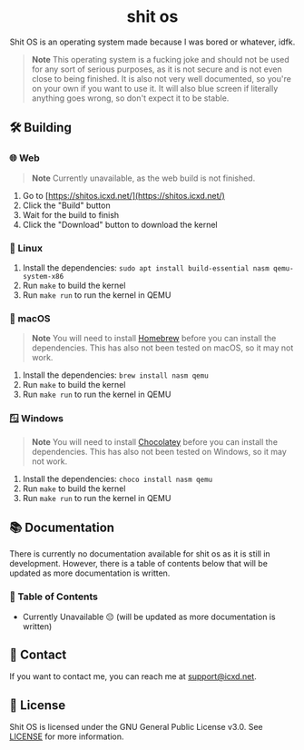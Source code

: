 <div align="center">

# shit os

Shit OS is an operating system made because I was bored or whatever, idfk.

</div>

> **Note**
> This operating system is a fucking joke and should not be used for any sort of serious purposes, as it is not secure and is not even close to being finished. It is also not very well documented, so you're on your own if you want to use it. It will also blue screen if literally anything goes wrong, so don't expect it to be stable.

## 🛠️ Building

### 🌐 Web

> **Note**
> Currently unavailable, as the web build is not finished.

1. Go to [https://shitos.icxd.net/](https://shitos.icxd.net/)
2. Click the "Build" button
3. Wait for the build to finish
4. Click the "Download" button to download the kernel

### 🐧 Linux

1. Install the dependencies: `sudo apt install build-essential nasm qemu-system-x86`
2. Run `make` to build the kernel
3. Run `make run` to run the kernel in QEMU

### 🍎 macOS

> **Note**
> You will need to install [Homebrew](https://brew.sh/) before you can install the dependencies. This has also not been tested on macOS, so it may not work.

1. Install the dependencies: `brew install nasm qemu`
2. Run `make` to build the kernel
3. Run `make run` to run the kernel in QEMU

### 🪟 Windows

> **Note**
> You will need to install [Chocolatey](https://chocolatey.org/) before you can install the dependencies. This has also not been tested on Windows, so it may not work.

1. Install the dependencies: `choco install nasm qemu`
2. Run `make` to build the kernel
3. Run `make run` to run the kernel in QEMU

## 📚 Documentation

There is currently no documentation available for shit os as it is still in development. However, there is a table of contents below that will be updated as more documentation is written.

### 📖 Table of Contents

- Currently Unavailable 😔 (will be updated as more documentation is written)

## 📧 Contact

If you want to contact me, you can reach me at [support@icxd.net](mailto:support@icxd.net).

## 📝 License

Shit OS is licensed under the GNU General Public License v3.0. See [LICENSE](LICENSE) for more information.
